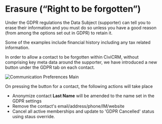 # Erasure (“Right to be forgotten”)

Under the GDPR regulations the Data Subject (supporter) can tell you to erase their information and you must do so unless you have a good reason (from among the options set out in GDPR) to retain it.

Some of the examples include financial history including any tax related information.

In order to allow a contact to be forgotten within CiviCRM, without comprising key meta data around the supporter, we have introduced a new button under the GDPR tab on each contact.

![Communication Preferences Main](/images/forget-me-button-gdpr-tab.png)

On pressing the button for a contact, the following actions will take place

* Anonymize contact **Last Name** will be amended to the name set in the GDPR settings
* Remove the contact's email/address/phone/IM/website
* Cancel all active memberships and update to 'GDPR Cancelled' status using staus override.

